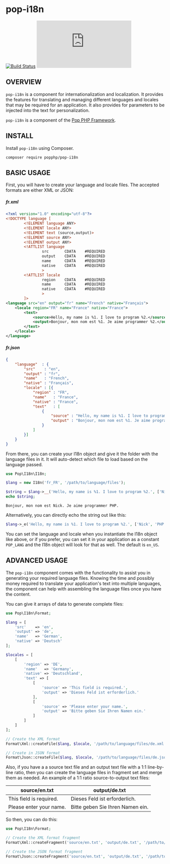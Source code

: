 pop-i18n
========

[![Build Status](https://travis-ci.org/popphp/pop-i18n.svg?branch=master)](https://travis-ci.org/popphp/pop-i18n)
[![Coverage Status](http://www.popphp.org/cc/coverage.php?comp=pop-i18n)](http://www.popphp.org/cc/pop-i18n/)

OVERVIEW
--------
`pop-i18n` is a component for internationalization and localization. It provides the features for
translating and managing different languages and locales that may be required for an application.
It also provides for parameters to be injected into the text for personalization.

`pop-i18n` is a component of the [Pop PHP Framework](http://www.popphp.org/).

INSTALL
-------

Install `pop-i18n` using Composer.

    composer require popphp/pop-i18n

BASIC USAGE
-----------

First, you will have to create your language and locale files. The accepted formats are either XML or JSON:

##### fr.xml

```xml
<?xml version="1.0" encoding="utf-8"?>
<!DOCTYPE language [
        <!ELEMENT language ANY>
        <!ELEMENT locale ANY>
        <!ELEMENT text (source,output)>
        <!ELEMENT source ANY>
        <!ELEMENT output ANY>
        <!ATTLIST language
                src       CDATA    #REQUIRED
                output    CDATA    #REQUIRED
                name      CDATA    #REQUIRED
                native    CDATA    #REQUIRED
                >
        <!ATTLIST locale
                region    CDATA    #REQUIRED
                name      CDATA    #REQUIRED
                native    CDATA    #REQUIRED
                >
        ]>
<language src="en" output="fr" name="French" native="Français">
    <locale region="FR" name="France" native="France">
        <text>
            <source>Hello, my name is %1. I love to program %2.</source>
            <output>Bonjour, mon nom est %1. Je aime programmer %2.</output>
        </text>
    </locale>
</language>
```

##### fr.json

```json
{
    "language"  : {
        "src"    : "en",
        "output" : "fr",
        "name"   : "French",
        "native" : "Français",
        "locale" : [{
            "region" : "FR",
            "name"   : "France",
            "native" : "France",
            "text"   : [
                {
                    "source" : "Hello, my name is %1. I love to program %2.",
                    "output" : "Bonjour, mon nom est %1. Je aime programmer %2."
                }
            ]
        }]
    }
}
```

From there, you can create your I18n object and give it the folder with the language files in it.
It will auto-detect which file to load based on the language passed.

```php
use Pop\I18n\I18n;

$lang = new I18n('fr_FR', '/path/to/language/files');

$string = $lang->__('Hello, my name is %1. I love to program %2.', ['Nick', 'PHP']);
echo $string;
```

    Bonjour, mon nom est Nick. Je aime programmer PHP.

Alternatively, you can directly echo the string out like this:

```php
$lang->_e('Hello, my name is %1. I love to program %2.', ['Nick', 'PHP']);
```

You can set the language and locale when you instantiate the I18n object like above,
or if you prefer, you can set it in your application as a constant `POP_LANG` and
the I18n object will look for that as well. The default is `en_US`.


ADVANCED USAGE
--------------

The `pop-i18n` component comes with the functionality to assist you in generating your
required language files. Knowing the time and possibly money required to translate
your application's text into multiple languages, the component can help with assembling
the language files once you have the content.

You can give it arrays of data to generate complete files:

```php
use Pop\I18n\Format;

$lang = [
    'src'    => 'en',
    'output' => 'de',
    'name'   => 'German',
    'native' => 'Deutsch'
];

$locales = [
    [
        'region' => 'DE',
        'name'   => 'Germany',
        'native' => 'Deutschland',
        'text' => [
            [
                'source' => 'This field is required.',
                'output' => 'Dieses Feld ist erforderlich.'
            ],
            [
                'source' => 'Please enter your name.',
                'output' => 'Bitte geben Sie Ihren Namen ein.'
            ]
        ]
    ]
];

// Create the XML format
Format\Xml::createFile($lang, $locale, '/path/to/language/files/de.xml');

// Create in JSON format
Format\Json::createFile($lang, $locale, '/path/to/language/files/de.json');
```

Also, if you have a a source text file and an output text file with a 1:1 line-by-line ratio,
then you can create the language files in fragment set and merge them as needed. An example
of a 1:1 ratio source-to-output text files:

| source/en.txt           | output/de.txt                    |
|-------------------------|----------------------------------|
| This field is required. | Dieses Feld ist erforderlich.    |
| Please enter your name. | Bitte geben Sie Ihren Namen ein. |

So then, you can do this:

```php
use Pop\I18n\Format;

// Create the XML format fragment
Format\Xml::createFragment('source/en.txt', 'output/de.txt', '/path/to/files/');

// Create the JSON format fragment
Format\Json::createFragment('source/en.txt', 'output/de.txt', '/path/to/files/');
```
